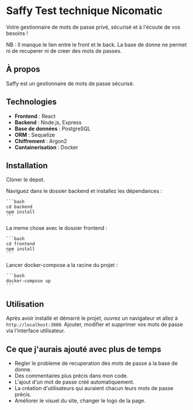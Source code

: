# **Saffy** Test technique Nicomatic

Votre gestionnaire de mots de passe privé, sécurisé et à l'écoute de vos besoins !

NB : Il manque le lien entre le front et le back. La base de donne ne permet ni de recuperer ni de creer des mots de passes.

## À propos

Saffy est un gestionnaire de mots de passe sécurisé.

## Technologies

- **Frontend** : React
- **Backend** : Node.js, Express
- **Base de données** : PostgreSQL
- **ORM** : Sequelize
- **Chiffrement** : Argon2
- **Containerisation** : Docker

## Installation
Cloner le depot.

Naviguez dans le dossier backend et installez les dépendances :

    ```bash
    cd backend
    npm install
    ```
La meme chose avec le dossier frontend :

    ```bash
    cd frontend
    npm install
    ```
Lancer docker-compose a la racine du projet :

    ```bash
    docker-compose up
    ```
## Utilisation

Après avoir installé et démarré le projet, ouvrez un navigateur et allez à `http://localhost:3000`.
Ajouter, modifier et supprimer vos mots de passe via l'interface utilisateur.

## Ce que j'aurais ajouté avec plus de temps

- Regler le probleme de recuperation des mots de passe a la base de donne.
- Des commentaires plus précis dans mon code.
- L'ajout d'un mot de passe créé automatiquement.
- La création d'utilisateurs qui auraient chacun leurs mots de passe précis.
- Améliorer le visuel du site, changer le logo de la page.
